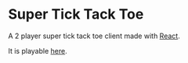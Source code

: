 # Super Tick Tack Toe

A 2 player super tick tack toe client made with [React](https://react.dev).

It is playable [here](https://arazestprit.github.io/Super-Tick-Tack-Toe/).
